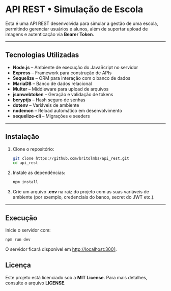 # API REST • Simulação de Escola

Esta é uma API REST desenvolvida para simular a gestão de uma escola, permitindo gerenciar usuários e alunos, além de suportar upload de imagens e autenticação via **Bearer Token**.

---

## Tecnologias Utilizadas

- **Node.js** – Ambiente de execução do JavaScript no servidor  
- **Express** – Framework para construção de APIs  
- **Sequelize** – ORM para interação com o banco de dados  
- **MariaDB** – Banco de dados relacional  
- **Multer** – Middleware para upload de arquivos  
- **jsonwebtoken** – Geração e validação de tokens  
- **bcryptjs** – Hash seguro de senhas  
- **dotenv** – Variáveis de ambiente  
- **nodemon** – Reload automático em desenvolvimento  
- **sequelize-cli** – Migrações e seeders  

---

## Instalação

1. Clone o repositório:

    ```bash
    git clone https://github.com/britolmbs/api_rest.git
    cd api_rest
    ```

2. Instale as dependências:

    ```bash
    npm install
    ```

3. Crie um arquivo **.env** na raiz do projeto com as suas variáveis de ambiente (por exemplo, credenciais do banco, secret do JWT etc.).

---

## Execução

Inicie o servidor com:

```bash
npm run dev
```
O servidor ficará disponível em <http://localhost:3001>.

## Licença
Este projeto está licenciado sob a **MIT License**. Para mais detalhes, consulte o arquivo **LICENSE**.
